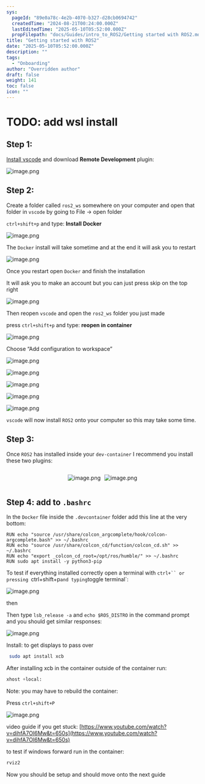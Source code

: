```yaml
---
sys:
  pageId: "89e0a78c-4e2b-4070-b327-d28cb0694742"
  createdTime: "2024-08-21T00:24:00.000Z"
  lastEditedTime: "2025-05-10T05:52:00.000Z"
  propFilepath: "docs/Guides/intro_to_ROS2/Getting started with ROS2.md"
title: "Getting started with ROS2"
date: "2025-05-10T05:52:00.000Z"
description: ""
tags:
  - "Onboarding"
author: "Overridden author"
draft: false
weight: 141
toc: false
icon: ""
---
```


# TODO: add wsl install

## Step 1:

[Install vscode](https://code.visualstudio.com/download) and download **Remote Development** plugin:

![image.png](https://prod-files-secure.s3.us-west-2.amazonaws.com/d518164a-d88e-44d1-a4ee-3adb3bd8bce0/efb52993-1881-4a40-b95e-6f020334f022/image.png?X-Amz-Algorithm=AWS4-HMAC-SHA256&X-Amz-Content-Sha256=UNSIGNED-PAYLOAD&X-Amz-Credential=ASIAZI2LB46672RKTF3K%2F20250629%2Fus-west-2%2Fs3%2Faws4_request&X-Amz-Date=20250629T035043Z&X-Amz-Expires=3600&X-Amz-Security-Token=IQoJb3JpZ2luX2VjEKH%2F%2F%2F%2F%2F%2F%2F%2F%2F%2FwEaCXVzLXdlc3QtMiJIMEYCIQCIeTSQmf41nMpZtU1rhYh7Yeihbe2EH7oX1C6kBG4zpgIhAPh%2BYmacSw3GnYikIEWBY%2BNDeErsXGEzF75A%2F0YiXakQKogECJn%2F%2F%2F%2F%2F%2F%2F%2F%2F%2FwEQABoMNjM3NDIzMTgzODA1IgxZIsMmtk7cb9VMW0Qq3APHg74ixTLXWQYW8x2goFmDLtpThDEGmgoWIRJNQCcIvXQc69v2K9A1eSrZTecv40ryYyo2%2B9RLN0%2FdPnKMvo%2FPFYXaiyKmvNGMaXag1tGsTLUsmzLQf4LXHXrfWa7jBvAseZ8TWNhzE7j3cjOOe%2Bqm0F2qq%2FvlxWldB7GMmmpcotkMIRsZaDuZbt4GXbqcgBW8bjYAAUnah0nbFyoHQ7KLG2sdnbPfwfuO8ARBQYRr5rnuGmUcLj9CJlmMJJrkBHNSYMrpHIhEzgjyNKT24IeJ%2Fjg06Qyab0b9IUdeuqyzu0YoQ32v%2BpqP%2B2iw%2Brodf4LOtxV2JgdOiQyG4pwfTtixyQoe%2BdXNqzsLTyf8Qqw9zDqVJI7DUkWWW%2B6K9O27XBtjZqBXMtbi08vPkXkhddz133Eg35%2FjjU81NEzlAipOeMUw7Hjr%2FG5W0OOolUM4dz%2B2Iw0NqTy1qK2s61ok4Isg42xkeOEmChu3bl2IIxRFVMV2VemurUbP6OzHMEkSINwOlH0L%2BVe42yVADGeLaCgvG8wwoL3Nvc2MUhjZ6QN%2BLQLtCIcKl67qRMopjE3o%2FfiXPfKce6TGMGg8sUHg3FASNR1Hgpy6sYTfHLg0tYG%2FoMMwXJtwuk34W6qhAjDVjoLDBjqkARclRZAundnNszoWdKdQNnH%2Fwokkvq4oiA05eVWuPbE10LbtRlQl4U4RX8YaPrF3XRUsai8MjaYZOoJj0ADKHukbwtUxVL12Fkt7Xv9qJEUCp4Zg2NIbnNeriEyyz4JJhCYoDqvEmzv8%2BMvkwAZoVjDzgcIYTnjAZPpXJ43VyDCe1maIP40BuqjY1H8tl02gbG5dPArwlAxogDAm2BR2PSQ%2F8fQA&X-Amz-Signature=fcfeff5872fd342a21431b3ec65fcc4b70f67c60a1bbcb65d3d780fad9580190&X-Amz-SignedHeaders=host&x-amz-checksum-mode=ENABLED&x-id=GetObject)

## Step 2:

Create a folder called `ros2_ws` somewhere on your computer and open that folder in `vscode` by going to File → open folder 

`ctrl+shift+p` and type: **Install Docker**

![image.png](https://prod-files-secure.s3.us-west-2.amazonaws.com/d518164a-d88e-44d1-a4ee-3adb3bd8bce0/2269dc0e-1cd5-47ff-bceb-c04ad9b2eab0/image.png?X-Amz-Algorithm=AWS4-HMAC-SHA256&X-Amz-Content-Sha256=UNSIGNED-PAYLOAD&X-Amz-Credential=ASIAZI2LB46672RKTF3K%2F20250629%2Fus-west-2%2Fs3%2Faws4_request&X-Amz-Date=20250629T035043Z&X-Amz-Expires=3600&X-Amz-Security-Token=IQoJb3JpZ2luX2VjEKH%2F%2F%2F%2F%2F%2F%2F%2F%2F%2FwEaCXVzLXdlc3QtMiJIMEYCIQCIeTSQmf41nMpZtU1rhYh7Yeihbe2EH7oX1C6kBG4zpgIhAPh%2BYmacSw3GnYikIEWBY%2BNDeErsXGEzF75A%2F0YiXakQKogECJn%2F%2F%2F%2F%2F%2F%2F%2F%2F%2FwEQABoMNjM3NDIzMTgzODA1IgxZIsMmtk7cb9VMW0Qq3APHg74ixTLXWQYW8x2goFmDLtpThDEGmgoWIRJNQCcIvXQc69v2K9A1eSrZTecv40ryYyo2%2B9RLN0%2FdPnKMvo%2FPFYXaiyKmvNGMaXag1tGsTLUsmzLQf4LXHXrfWa7jBvAseZ8TWNhzE7j3cjOOe%2Bqm0F2qq%2FvlxWldB7GMmmpcotkMIRsZaDuZbt4GXbqcgBW8bjYAAUnah0nbFyoHQ7KLG2sdnbPfwfuO8ARBQYRr5rnuGmUcLj9CJlmMJJrkBHNSYMrpHIhEzgjyNKT24IeJ%2Fjg06Qyab0b9IUdeuqyzu0YoQ32v%2BpqP%2B2iw%2Brodf4LOtxV2JgdOiQyG4pwfTtixyQoe%2BdXNqzsLTyf8Qqw9zDqVJI7DUkWWW%2B6K9O27XBtjZqBXMtbi08vPkXkhddz133Eg35%2FjjU81NEzlAipOeMUw7Hjr%2FG5W0OOolUM4dz%2B2Iw0NqTy1qK2s61ok4Isg42xkeOEmChu3bl2IIxRFVMV2VemurUbP6OzHMEkSINwOlH0L%2BVe42yVADGeLaCgvG8wwoL3Nvc2MUhjZ6QN%2BLQLtCIcKl67qRMopjE3o%2FfiXPfKce6TGMGg8sUHg3FASNR1Hgpy6sYTfHLg0tYG%2FoMMwXJtwuk34W6qhAjDVjoLDBjqkARclRZAundnNszoWdKdQNnH%2Fwokkvq4oiA05eVWuPbE10LbtRlQl4U4RX8YaPrF3XRUsai8MjaYZOoJj0ADKHukbwtUxVL12Fkt7Xv9qJEUCp4Zg2NIbnNeriEyyz4JJhCYoDqvEmzv8%2BMvkwAZoVjDzgcIYTnjAZPpXJ43VyDCe1maIP40BuqjY1H8tl02gbG5dPArwlAxogDAm2BR2PSQ%2F8fQA&X-Amz-Signature=042c51c2bc9ad40a2aeb7d6f5646f9e6eda8f21edc9778a880e38b84d980bc34&X-Amz-SignedHeaders=host&x-amz-checksum-mode=ENABLED&x-id=GetObject)

The `Docker` install will take sometime and at the end it will ask you to restart

![image.png](https://prod-files-secure.s3.us-west-2.amazonaws.com/d518164a-d88e-44d1-a4ee-3adb3bd8bce0/ed233f78-be33-4b1f-b89c-9c346c0e961e/image.png?X-Amz-Algorithm=AWS4-HMAC-SHA256&X-Amz-Content-Sha256=UNSIGNED-PAYLOAD&X-Amz-Credential=ASIAZI2LB46672RKTF3K%2F20250629%2Fus-west-2%2Fs3%2Faws4_request&X-Amz-Date=20250629T035043Z&X-Amz-Expires=3600&X-Amz-Security-Token=IQoJb3JpZ2luX2VjEKH%2F%2F%2F%2F%2F%2F%2F%2F%2F%2FwEaCXVzLXdlc3QtMiJIMEYCIQCIeTSQmf41nMpZtU1rhYh7Yeihbe2EH7oX1C6kBG4zpgIhAPh%2BYmacSw3GnYikIEWBY%2BNDeErsXGEzF75A%2F0YiXakQKogECJn%2F%2F%2F%2F%2F%2F%2F%2F%2F%2FwEQABoMNjM3NDIzMTgzODA1IgxZIsMmtk7cb9VMW0Qq3APHg74ixTLXWQYW8x2goFmDLtpThDEGmgoWIRJNQCcIvXQc69v2K9A1eSrZTecv40ryYyo2%2B9RLN0%2FdPnKMvo%2FPFYXaiyKmvNGMaXag1tGsTLUsmzLQf4LXHXrfWa7jBvAseZ8TWNhzE7j3cjOOe%2Bqm0F2qq%2FvlxWldB7GMmmpcotkMIRsZaDuZbt4GXbqcgBW8bjYAAUnah0nbFyoHQ7KLG2sdnbPfwfuO8ARBQYRr5rnuGmUcLj9CJlmMJJrkBHNSYMrpHIhEzgjyNKT24IeJ%2Fjg06Qyab0b9IUdeuqyzu0YoQ32v%2BpqP%2B2iw%2Brodf4LOtxV2JgdOiQyG4pwfTtixyQoe%2BdXNqzsLTyf8Qqw9zDqVJI7DUkWWW%2B6K9O27XBtjZqBXMtbi08vPkXkhddz133Eg35%2FjjU81NEzlAipOeMUw7Hjr%2FG5W0OOolUM4dz%2B2Iw0NqTy1qK2s61ok4Isg42xkeOEmChu3bl2IIxRFVMV2VemurUbP6OzHMEkSINwOlH0L%2BVe42yVADGeLaCgvG8wwoL3Nvc2MUhjZ6QN%2BLQLtCIcKl67qRMopjE3o%2FfiXPfKce6TGMGg8sUHg3FASNR1Hgpy6sYTfHLg0tYG%2FoMMwXJtwuk34W6qhAjDVjoLDBjqkARclRZAundnNszoWdKdQNnH%2Fwokkvq4oiA05eVWuPbE10LbtRlQl4U4RX8YaPrF3XRUsai8MjaYZOoJj0ADKHukbwtUxVL12Fkt7Xv9qJEUCp4Zg2NIbnNeriEyyz4JJhCYoDqvEmzv8%2BMvkwAZoVjDzgcIYTnjAZPpXJ43VyDCe1maIP40BuqjY1H8tl02gbG5dPArwlAxogDAm2BR2PSQ%2F8fQA&X-Amz-Signature=7f93e024458cffb4296fede451222603e6415b2ee000cbbd24dfaf57c1c70257&X-Amz-SignedHeaders=host&x-amz-checksum-mode=ENABLED&x-id=GetObject)

Once you restart open `Docker` and finish the installation

It will ask you to make an account but you can just press skip on the top right

![image.png](https://prod-files-secure.s3.us-west-2.amazonaws.com/d518164a-d88e-44d1-a4ee-3adb3bd8bce0/21010ad9-1659-4fd9-9f59-9932a09b2a3d/image.png?X-Amz-Algorithm=AWS4-HMAC-SHA256&X-Amz-Content-Sha256=UNSIGNED-PAYLOAD&X-Amz-Credential=ASIAZI2LB46672RKTF3K%2F20250629%2Fus-west-2%2Fs3%2Faws4_request&X-Amz-Date=20250629T035043Z&X-Amz-Expires=3600&X-Amz-Security-Token=IQoJb3JpZ2luX2VjEKH%2F%2F%2F%2F%2F%2F%2F%2F%2F%2FwEaCXVzLXdlc3QtMiJIMEYCIQCIeTSQmf41nMpZtU1rhYh7Yeihbe2EH7oX1C6kBG4zpgIhAPh%2BYmacSw3GnYikIEWBY%2BNDeErsXGEzF75A%2F0YiXakQKogECJn%2F%2F%2F%2F%2F%2F%2F%2F%2F%2FwEQABoMNjM3NDIzMTgzODA1IgxZIsMmtk7cb9VMW0Qq3APHg74ixTLXWQYW8x2goFmDLtpThDEGmgoWIRJNQCcIvXQc69v2K9A1eSrZTecv40ryYyo2%2B9RLN0%2FdPnKMvo%2FPFYXaiyKmvNGMaXag1tGsTLUsmzLQf4LXHXrfWa7jBvAseZ8TWNhzE7j3cjOOe%2Bqm0F2qq%2FvlxWldB7GMmmpcotkMIRsZaDuZbt4GXbqcgBW8bjYAAUnah0nbFyoHQ7KLG2sdnbPfwfuO8ARBQYRr5rnuGmUcLj9CJlmMJJrkBHNSYMrpHIhEzgjyNKT24IeJ%2Fjg06Qyab0b9IUdeuqyzu0YoQ32v%2BpqP%2B2iw%2Brodf4LOtxV2JgdOiQyG4pwfTtixyQoe%2BdXNqzsLTyf8Qqw9zDqVJI7DUkWWW%2B6K9O27XBtjZqBXMtbi08vPkXkhddz133Eg35%2FjjU81NEzlAipOeMUw7Hjr%2FG5W0OOolUM4dz%2B2Iw0NqTy1qK2s61ok4Isg42xkeOEmChu3bl2IIxRFVMV2VemurUbP6OzHMEkSINwOlH0L%2BVe42yVADGeLaCgvG8wwoL3Nvc2MUhjZ6QN%2BLQLtCIcKl67qRMopjE3o%2FfiXPfKce6TGMGg8sUHg3FASNR1Hgpy6sYTfHLg0tYG%2FoMMwXJtwuk34W6qhAjDVjoLDBjqkARclRZAundnNszoWdKdQNnH%2Fwokkvq4oiA05eVWuPbE10LbtRlQl4U4RX8YaPrF3XRUsai8MjaYZOoJj0ADKHukbwtUxVL12Fkt7Xv9qJEUCp4Zg2NIbnNeriEyyz4JJhCYoDqvEmzv8%2BMvkwAZoVjDzgcIYTnjAZPpXJ43VyDCe1maIP40BuqjY1H8tl02gbG5dPArwlAxogDAm2BR2PSQ%2F8fQA&X-Amz-Signature=48d7381c5c7520e8552cb4ed11253003a1586207cb652414e8a2545eb94e8074&X-Amz-SignedHeaders=host&x-amz-checksum-mode=ENABLED&x-id=GetObject)

Then reopen `vscode` and open the `ros2_ws` folder you just made

press `ctrl+shift+p` and type: **reopen in container**

![image.png](https://prod-files-secure.s3.us-west-2.amazonaws.com/d518164a-d88e-44d1-a4ee-3adb3bd8bce0/4e93b8c2-41ad-488c-8095-c74205196118/image.png?X-Amz-Algorithm=AWS4-HMAC-SHA256&X-Amz-Content-Sha256=UNSIGNED-PAYLOAD&X-Amz-Credential=ASIAZI2LB46672RKTF3K%2F20250629%2Fus-west-2%2Fs3%2Faws4_request&X-Amz-Date=20250629T035043Z&X-Amz-Expires=3600&X-Amz-Security-Token=IQoJb3JpZ2luX2VjEKH%2F%2F%2F%2F%2F%2F%2F%2F%2F%2FwEaCXVzLXdlc3QtMiJIMEYCIQCIeTSQmf41nMpZtU1rhYh7Yeihbe2EH7oX1C6kBG4zpgIhAPh%2BYmacSw3GnYikIEWBY%2BNDeErsXGEzF75A%2F0YiXakQKogECJn%2F%2F%2F%2F%2F%2F%2F%2F%2F%2FwEQABoMNjM3NDIzMTgzODA1IgxZIsMmtk7cb9VMW0Qq3APHg74ixTLXWQYW8x2goFmDLtpThDEGmgoWIRJNQCcIvXQc69v2K9A1eSrZTecv40ryYyo2%2B9RLN0%2FdPnKMvo%2FPFYXaiyKmvNGMaXag1tGsTLUsmzLQf4LXHXrfWa7jBvAseZ8TWNhzE7j3cjOOe%2Bqm0F2qq%2FvlxWldB7GMmmpcotkMIRsZaDuZbt4GXbqcgBW8bjYAAUnah0nbFyoHQ7KLG2sdnbPfwfuO8ARBQYRr5rnuGmUcLj9CJlmMJJrkBHNSYMrpHIhEzgjyNKT24IeJ%2Fjg06Qyab0b9IUdeuqyzu0YoQ32v%2BpqP%2B2iw%2Brodf4LOtxV2JgdOiQyG4pwfTtixyQoe%2BdXNqzsLTyf8Qqw9zDqVJI7DUkWWW%2B6K9O27XBtjZqBXMtbi08vPkXkhddz133Eg35%2FjjU81NEzlAipOeMUw7Hjr%2FG5W0OOolUM4dz%2B2Iw0NqTy1qK2s61ok4Isg42xkeOEmChu3bl2IIxRFVMV2VemurUbP6OzHMEkSINwOlH0L%2BVe42yVADGeLaCgvG8wwoL3Nvc2MUhjZ6QN%2BLQLtCIcKl67qRMopjE3o%2FfiXPfKce6TGMGg8sUHg3FASNR1Hgpy6sYTfHLg0tYG%2FoMMwXJtwuk34W6qhAjDVjoLDBjqkARclRZAundnNszoWdKdQNnH%2Fwokkvq4oiA05eVWuPbE10LbtRlQl4U4RX8YaPrF3XRUsai8MjaYZOoJj0ADKHukbwtUxVL12Fkt7Xv9qJEUCp4Zg2NIbnNeriEyyz4JJhCYoDqvEmzv8%2BMvkwAZoVjDzgcIYTnjAZPpXJ43VyDCe1maIP40BuqjY1H8tl02gbG5dPArwlAxogDAm2BR2PSQ%2F8fQA&X-Amz-Signature=2678fc72a63cc9f2a066a7530d8d41b7cf6d99bca508cedd24ac23aad29efedf&X-Amz-SignedHeaders=host&x-amz-checksum-mode=ENABLED&x-id=GetObject)

Choose “Add configuration to workspace”

![image.png](https://prod-files-secure.s3.us-west-2.amazonaws.com/d518164a-d88e-44d1-a4ee-3adb3bd8bce0/9560b282-5060-4989-ba37-97e7b2c22476/image.png?X-Amz-Algorithm=AWS4-HMAC-SHA256&X-Amz-Content-Sha256=UNSIGNED-PAYLOAD&X-Amz-Credential=ASIAZI2LB46672RKTF3K%2F20250629%2Fus-west-2%2Fs3%2Faws4_request&X-Amz-Date=20250629T035043Z&X-Amz-Expires=3600&X-Amz-Security-Token=IQoJb3JpZ2luX2VjEKH%2F%2F%2F%2F%2F%2F%2F%2F%2F%2FwEaCXVzLXdlc3QtMiJIMEYCIQCIeTSQmf41nMpZtU1rhYh7Yeihbe2EH7oX1C6kBG4zpgIhAPh%2BYmacSw3GnYikIEWBY%2BNDeErsXGEzF75A%2F0YiXakQKogECJn%2F%2F%2F%2F%2F%2F%2F%2F%2F%2FwEQABoMNjM3NDIzMTgzODA1IgxZIsMmtk7cb9VMW0Qq3APHg74ixTLXWQYW8x2goFmDLtpThDEGmgoWIRJNQCcIvXQc69v2K9A1eSrZTecv40ryYyo2%2B9RLN0%2FdPnKMvo%2FPFYXaiyKmvNGMaXag1tGsTLUsmzLQf4LXHXrfWa7jBvAseZ8TWNhzE7j3cjOOe%2Bqm0F2qq%2FvlxWldB7GMmmpcotkMIRsZaDuZbt4GXbqcgBW8bjYAAUnah0nbFyoHQ7KLG2sdnbPfwfuO8ARBQYRr5rnuGmUcLj9CJlmMJJrkBHNSYMrpHIhEzgjyNKT24IeJ%2Fjg06Qyab0b9IUdeuqyzu0YoQ32v%2BpqP%2B2iw%2Brodf4LOtxV2JgdOiQyG4pwfTtixyQoe%2BdXNqzsLTyf8Qqw9zDqVJI7DUkWWW%2B6K9O27XBtjZqBXMtbi08vPkXkhddz133Eg35%2FjjU81NEzlAipOeMUw7Hjr%2FG5W0OOolUM4dz%2B2Iw0NqTy1qK2s61ok4Isg42xkeOEmChu3bl2IIxRFVMV2VemurUbP6OzHMEkSINwOlH0L%2BVe42yVADGeLaCgvG8wwoL3Nvc2MUhjZ6QN%2BLQLtCIcKl67qRMopjE3o%2FfiXPfKce6TGMGg8sUHg3FASNR1Hgpy6sYTfHLg0tYG%2FoMMwXJtwuk34W6qhAjDVjoLDBjqkARclRZAundnNszoWdKdQNnH%2Fwokkvq4oiA05eVWuPbE10LbtRlQl4U4RX8YaPrF3XRUsai8MjaYZOoJj0ADKHukbwtUxVL12Fkt7Xv9qJEUCp4Zg2NIbnNeriEyyz4JJhCYoDqvEmzv8%2BMvkwAZoVjDzgcIYTnjAZPpXJ43VyDCe1maIP40BuqjY1H8tl02gbG5dPArwlAxogDAm2BR2PSQ%2F8fQA&X-Amz-Signature=17acf3cf2002142b39e91c6807320756145d58834ff17ec3967fa6d5a86f038b&X-Amz-SignedHeaders=host&x-amz-checksum-mode=ENABLED&x-id=GetObject)

![image.png](https://prod-files-secure.s3.us-west-2.amazonaws.com/d518164a-d88e-44d1-a4ee-3adb3bd8bce0/2ee63f81-886b-48e8-a553-dc6e5eac99e4/image.png?X-Amz-Algorithm=AWS4-HMAC-SHA256&X-Amz-Content-Sha256=UNSIGNED-PAYLOAD&X-Amz-Credential=ASIAZI2LB46672RKTF3K%2F20250629%2Fus-west-2%2Fs3%2Faws4_request&X-Amz-Date=20250629T035043Z&X-Amz-Expires=3600&X-Amz-Security-Token=IQoJb3JpZ2luX2VjEKH%2F%2F%2F%2F%2F%2F%2F%2F%2F%2FwEaCXVzLXdlc3QtMiJIMEYCIQCIeTSQmf41nMpZtU1rhYh7Yeihbe2EH7oX1C6kBG4zpgIhAPh%2BYmacSw3GnYikIEWBY%2BNDeErsXGEzF75A%2F0YiXakQKogECJn%2F%2F%2F%2F%2F%2F%2F%2F%2F%2FwEQABoMNjM3NDIzMTgzODA1IgxZIsMmtk7cb9VMW0Qq3APHg74ixTLXWQYW8x2goFmDLtpThDEGmgoWIRJNQCcIvXQc69v2K9A1eSrZTecv40ryYyo2%2B9RLN0%2FdPnKMvo%2FPFYXaiyKmvNGMaXag1tGsTLUsmzLQf4LXHXrfWa7jBvAseZ8TWNhzE7j3cjOOe%2Bqm0F2qq%2FvlxWldB7GMmmpcotkMIRsZaDuZbt4GXbqcgBW8bjYAAUnah0nbFyoHQ7KLG2sdnbPfwfuO8ARBQYRr5rnuGmUcLj9CJlmMJJrkBHNSYMrpHIhEzgjyNKT24IeJ%2Fjg06Qyab0b9IUdeuqyzu0YoQ32v%2BpqP%2B2iw%2Brodf4LOtxV2JgdOiQyG4pwfTtixyQoe%2BdXNqzsLTyf8Qqw9zDqVJI7DUkWWW%2B6K9O27XBtjZqBXMtbi08vPkXkhddz133Eg35%2FjjU81NEzlAipOeMUw7Hjr%2FG5W0OOolUM4dz%2B2Iw0NqTy1qK2s61ok4Isg42xkeOEmChu3bl2IIxRFVMV2VemurUbP6OzHMEkSINwOlH0L%2BVe42yVADGeLaCgvG8wwoL3Nvc2MUhjZ6QN%2BLQLtCIcKl67qRMopjE3o%2FfiXPfKce6TGMGg8sUHg3FASNR1Hgpy6sYTfHLg0tYG%2FoMMwXJtwuk34W6qhAjDVjoLDBjqkARclRZAundnNszoWdKdQNnH%2Fwokkvq4oiA05eVWuPbE10LbtRlQl4U4RX8YaPrF3XRUsai8MjaYZOoJj0ADKHukbwtUxVL12Fkt7Xv9qJEUCp4Zg2NIbnNeriEyyz4JJhCYoDqvEmzv8%2BMvkwAZoVjDzgcIYTnjAZPpXJ43VyDCe1maIP40BuqjY1H8tl02gbG5dPArwlAxogDAm2BR2PSQ%2F8fQA&X-Amz-Signature=18df6192392728d19b012f2e975f5ea8e3f76a3f552f773371e0bd0d57a3b331&X-Amz-SignedHeaders=host&x-amz-checksum-mode=ENABLED&x-id=GetObject)

![image.png](https://prod-files-secure.s3.us-west-2.amazonaws.com/d518164a-d88e-44d1-a4ee-3adb3bd8bce0/ae1580b2-b048-407e-aed9-b584224a7a04/image.png?X-Amz-Algorithm=AWS4-HMAC-SHA256&X-Amz-Content-Sha256=UNSIGNED-PAYLOAD&X-Amz-Credential=ASIAZI2LB46672RKTF3K%2F20250629%2Fus-west-2%2Fs3%2Faws4_request&X-Amz-Date=20250629T035043Z&X-Amz-Expires=3600&X-Amz-Security-Token=IQoJb3JpZ2luX2VjEKH%2F%2F%2F%2F%2F%2F%2F%2F%2F%2FwEaCXVzLXdlc3QtMiJIMEYCIQCIeTSQmf41nMpZtU1rhYh7Yeihbe2EH7oX1C6kBG4zpgIhAPh%2BYmacSw3GnYikIEWBY%2BNDeErsXGEzF75A%2F0YiXakQKogECJn%2F%2F%2F%2F%2F%2F%2F%2F%2F%2FwEQABoMNjM3NDIzMTgzODA1IgxZIsMmtk7cb9VMW0Qq3APHg74ixTLXWQYW8x2goFmDLtpThDEGmgoWIRJNQCcIvXQc69v2K9A1eSrZTecv40ryYyo2%2B9RLN0%2FdPnKMvo%2FPFYXaiyKmvNGMaXag1tGsTLUsmzLQf4LXHXrfWa7jBvAseZ8TWNhzE7j3cjOOe%2Bqm0F2qq%2FvlxWldB7GMmmpcotkMIRsZaDuZbt4GXbqcgBW8bjYAAUnah0nbFyoHQ7KLG2sdnbPfwfuO8ARBQYRr5rnuGmUcLj9CJlmMJJrkBHNSYMrpHIhEzgjyNKT24IeJ%2Fjg06Qyab0b9IUdeuqyzu0YoQ32v%2BpqP%2B2iw%2Brodf4LOtxV2JgdOiQyG4pwfTtixyQoe%2BdXNqzsLTyf8Qqw9zDqVJI7DUkWWW%2B6K9O27XBtjZqBXMtbi08vPkXkhddz133Eg35%2FjjU81NEzlAipOeMUw7Hjr%2FG5W0OOolUM4dz%2B2Iw0NqTy1qK2s61ok4Isg42xkeOEmChu3bl2IIxRFVMV2VemurUbP6OzHMEkSINwOlH0L%2BVe42yVADGeLaCgvG8wwoL3Nvc2MUhjZ6QN%2BLQLtCIcKl67qRMopjE3o%2FfiXPfKce6TGMGg8sUHg3FASNR1Hgpy6sYTfHLg0tYG%2FoMMwXJtwuk34W6qhAjDVjoLDBjqkARclRZAundnNszoWdKdQNnH%2Fwokkvq4oiA05eVWuPbE10LbtRlQl4U4RX8YaPrF3XRUsai8MjaYZOoJj0ADKHukbwtUxVL12Fkt7Xv9qJEUCp4Zg2NIbnNeriEyyz4JJhCYoDqvEmzv8%2BMvkwAZoVjDzgcIYTnjAZPpXJ43VyDCe1maIP40BuqjY1H8tl02gbG5dPArwlAxogDAm2BR2PSQ%2F8fQA&X-Amz-Signature=866246d2af61667d091af534f201580c27771caf4f4cac4137e951fe63520053&X-Amz-SignedHeaders=host&x-amz-checksum-mode=ENABLED&x-id=GetObject)

![image.png](https://prod-files-secure.s3.us-west-2.amazonaws.com/d518164a-d88e-44d1-a4ee-3adb3bd8bce0/53255b28-f75e-430f-b9e3-c0ac8577e42b/image.png?X-Amz-Algorithm=AWS4-HMAC-SHA256&X-Amz-Content-Sha256=UNSIGNED-PAYLOAD&X-Amz-Credential=ASIAZI2LB46672RKTF3K%2F20250629%2Fus-west-2%2Fs3%2Faws4_request&X-Amz-Date=20250629T035043Z&X-Amz-Expires=3600&X-Amz-Security-Token=IQoJb3JpZ2luX2VjEKH%2F%2F%2F%2F%2F%2F%2F%2F%2F%2FwEaCXVzLXdlc3QtMiJIMEYCIQCIeTSQmf41nMpZtU1rhYh7Yeihbe2EH7oX1C6kBG4zpgIhAPh%2BYmacSw3GnYikIEWBY%2BNDeErsXGEzF75A%2F0YiXakQKogECJn%2F%2F%2F%2F%2F%2F%2F%2F%2F%2FwEQABoMNjM3NDIzMTgzODA1IgxZIsMmtk7cb9VMW0Qq3APHg74ixTLXWQYW8x2goFmDLtpThDEGmgoWIRJNQCcIvXQc69v2K9A1eSrZTecv40ryYyo2%2B9RLN0%2FdPnKMvo%2FPFYXaiyKmvNGMaXag1tGsTLUsmzLQf4LXHXrfWa7jBvAseZ8TWNhzE7j3cjOOe%2Bqm0F2qq%2FvlxWldB7GMmmpcotkMIRsZaDuZbt4GXbqcgBW8bjYAAUnah0nbFyoHQ7KLG2sdnbPfwfuO8ARBQYRr5rnuGmUcLj9CJlmMJJrkBHNSYMrpHIhEzgjyNKT24IeJ%2Fjg06Qyab0b9IUdeuqyzu0YoQ32v%2BpqP%2B2iw%2Brodf4LOtxV2JgdOiQyG4pwfTtixyQoe%2BdXNqzsLTyf8Qqw9zDqVJI7DUkWWW%2B6K9O27XBtjZqBXMtbi08vPkXkhddz133Eg35%2FjjU81NEzlAipOeMUw7Hjr%2FG5W0OOolUM4dz%2B2Iw0NqTy1qK2s61ok4Isg42xkeOEmChu3bl2IIxRFVMV2VemurUbP6OzHMEkSINwOlH0L%2BVe42yVADGeLaCgvG8wwoL3Nvc2MUhjZ6QN%2BLQLtCIcKl67qRMopjE3o%2FfiXPfKce6TGMGg8sUHg3FASNR1Hgpy6sYTfHLg0tYG%2FoMMwXJtwuk34W6qhAjDVjoLDBjqkARclRZAundnNszoWdKdQNnH%2Fwokkvq4oiA05eVWuPbE10LbtRlQl4U4RX8YaPrF3XRUsai8MjaYZOoJj0ADKHukbwtUxVL12Fkt7Xv9qJEUCp4Zg2NIbnNeriEyyz4JJhCYoDqvEmzv8%2BMvkwAZoVjDzgcIYTnjAZPpXJ43VyDCe1maIP40BuqjY1H8tl02gbG5dPArwlAxogDAm2BR2PSQ%2F8fQA&X-Amz-Signature=8e9bb944880bc675092b50deabd1097c9b3eb503066ad807488c7eb8f6f0f9b0&X-Amz-SignedHeaders=host&x-amz-checksum-mode=ENABLED&x-id=GetObject)

![image.png](https://prod-files-secure.s3.us-west-2.amazonaws.com/d518164a-d88e-44d1-a4ee-3adb3bd8bce0/7c562767-5af9-4ffb-97d1-327bcdf4ee00/image.png?X-Amz-Algorithm=AWS4-HMAC-SHA256&X-Amz-Content-Sha256=UNSIGNED-PAYLOAD&X-Amz-Credential=ASIAZI2LB46672RKTF3K%2F20250629%2Fus-west-2%2Fs3%2Faws4_request&X-Amz-Date=20250629T035043Z&X-Amz-Expires=3600&X-Amz-Security-Token=IQoJb3JpZ2luX2VjEKH%2F%2F%2F%2F%2F%2F%2F%2F%2F%2FwEaCXVzLXdlc3QtMiJIMEYCIQCIeTSQmf41nMpZtU1rhYh7Yeihbe2EH7oX1C6kBG4zpgIhAPh%2BYmacSw3GnYikIEWBY%2BNDeErsXGEzF75A%2F0YiXakQKogECJn%2F%2F%2F%2F%2F%2F%2F%2F%2F%2FwEQABoMNjM3NDIzMTgzODA1IgxZIsMmtk7cb9VMW0Qq3APHg74ixTLXWQYW8x2goFmDLtpThDEGmgoWIRJNQCcIvXQc69v2K9A1eSrZTecv40ryYyo2%2B9RLN0%2FdPnKMvo%2FPFYXaiyKmvNGMaXag1tGsTLUsmzLQf4LXHXrfWa7jBvAseZ8TWNhzE7j3cjOOe%2Bqm0F2qq%2FvlxWldB7GMmmpcotkMIRsZaDuZbt4GXbqcgBW8bjYAAUnah0nbFyoHQ7KLG2sdnbPfwfuO8ARBQYRr5rnuGmUcLj9CJlmMJJrkBHNSYMrpHIhEzgjyNKT24IeJ%2Fjg06Qyab0b9IUdeuqyzu0YoQ32v%2BpqP%2B2iw%2Brodf4LOtxV2JgdOiQyG4pwfTtixyQoe%2BdXNqzsLTyf8Qqw9zDqVJI7DUkWWW%2B6K9O27XBtjZqBXMtbi08vPkXkhddz133Eg35%2FjjU81NEzlAipOeMUw7Hjr%2FG5W0OOolUM4dz%2B2Iw0NqTy1qK2s61ok4Isg42xkeOEmChu3bl2IIxRFVMV2VemurUbP6OzHMEkSINwOlH0L%2BVe42yVADGeLaCgvG8wwoL3Nvc2MUhjZ6QN%2BLQLtCIcKl67qRMopjE3o%2FfiXPfKce6TGMGg8sUHg3FASNR1Hgpy6sYTfHLg0tYG%2FoMMwXJtwuk34W6qhAjDVjoLDBjqkARclRZAundnNszoWdKdQNnH%2Fwokkvq4oiA05eVWuPbE10LbtRlQl4U4RX8YaPrF3XRUsai8MjaYZOoJj0ADKHukbwtUxVL12Fkt7Xv9qJEUCp4Zg2NIbnNeriEyyz4JJhCYoDqvEmzv8%2BMvkwAZoVjDzgcIYTnjAZPpXJ43VyDCe1maIP40BuqjY1H8tl02gbG5dPArwlAxogDAm2BR2PSQ%2F8fQA&X-Amz-Signature=cfcbd9f35c1e7674f12bab4a2d24393c761f66f9da2a25a41ee39daa434e003d&X-Amz-SignedHeaders=host&x-amz-checksum-mode=ENABLED&x-id=GetObject)

`vscode` will now install `ROS2` onto your computer so this may take some time.

## Step 3:

Once `ROS2` has installed inside your `dev-container` I recommend you install these two plugins:

<div style="display: flex;flex-direction: row; column-gap:10px; max-width: 630px;justify-content: center;">
<div>

![image.png](https://prod-files-secure.s3.us-west-2.amazonaws.com/d518164a-d88e-44d1-a4ee-3adb3bd8bce0/3fc3d550-5a54-4ba1-ba6b-faa01cdb7369/image.png?X-Amz-Algorithm=AWS4-HMAC-SHA256&X-Amz-Content-Sha256=UNSIGNED-PAYLOAD&X-Amz-Credential=ASIAZI2LB466RT3JBMJ3%2F20250629%2Fus-west-2%2Fs3%2Faws4_request&X-Amz-Date=20250629T035044Z&X-Amz-Expires=3600&X-Amz-Security-Token=IQoJb3JpZ2luX2VjEKH%2F%2F%2F%2F%2F%2F%2F%2F%2F%2FwEaCXVzLXdlc3QtMiJHMEUCIGBtMp5vfv7KX0ijdALnguSwsygC1rRMZVawHmUh6A%2BzAiEAwgV8DvM%2BeuLmzhWuhBY0fagccmJwAJfckjhB4Bk0hLcqiAQImf%2F%2F%2F%2F%2F%2F%2F%2F%2F%2FARAAGgw2Mzc0MjMxODM4MDUiDP0tEBAeQHks98%2BvYircAxXdZfThzSsFszbLuL81%2BO%2BozVQsT7VWBhBJD9nIRyRXT5FFbR%2FNrjQozYQ5RTNtB28yndfg4Bbhkc%2B0xPWqac1%2Bj0ongUkbqlerNh94tEBkN2e6RMtAs3FugXrhsFVEPfg3zS4d0zZ7fhkNL%2BuFrfytlwvfnVfwTSq7r%2F0kgZlVWryLP4AraSSe73o90cUG%2FLwNypfQA7KRYKnMNVt%2BKYueyMNEpr8J25HLhB%2FYRf4uYbwU1tchFEWTmUmLkR7i4fTrB9K4fbZcLcTIh2wUzw7xYQCfqhG7VybcyYY%2FNA19sjXFpXS%2BdqvEPowc6fUMhJ3ItlnefD1J49JKfDmyi5cewTM%2F96mQIg6m2VDtXjHyypzP0UVTx4kdCRZzyp9mTi8t9Kew6M4WkyvcPZPX8L4m3txfIIOEGx4JC%2FFBxFYgKZ0R6Q1ziJLxatfVbzwksYw368LwQEX6PzTsJtxLQ9qlRanD97zV2YfJCxLmwgNL1ZUi2rhy3zrqw6jFVjO5u83Tsw0KEgZYH2JtSGuqB1diDSDOpvrIiDZ1voObOP8SAJqAhC1RLPWS9vtmqKXxwnu9esZfuiqY27%2BXxJONV%2FAjLXfXFMHV7o9eBbgOrVwsu0whPtlrOXIwcDFpMOCOgsMGOqUBCyE01IUVG41hPT4zvZAXm53MutWUDKv7wfVlGvWWlgG0yPvjfwK4YBxVAunR7b%2BjQD8AGNO6oChbSF5glxdWzcBMfnfT8rdru2AEMjXVGFB2jZ%2FnbUQi6MWMCLe7JH3nuiWdHQbI%2BNRXTe4pGiX2OGcErodBkXdPYXbLlyEE4vzZodtfLIHfGzZslodfvCjK0goBqQ%2FGoOxSGr%2FFYbi0Bf85B%2Bco&X-Amz-Signature=1896a0ef6b09fc1e04f3c8d016128d3b34f5e8700b0359201c0609cb49047758&X-Amz-SignedHeaders=host&x-amz-checksum-mode=ENABLED&x-id=GetObject)

</div>
<div>

![image.png](https://prod-files-secure.s3.us-west-2.amazonaws.com/d518164a-d88e-44d1-a4ee-3adb3bd8bce0/d994cc66-13c2-4093-a5a3-f84cf4601a82/image.png?X-Amz-Algorithm=AWS4-HMAC-SHA256&X-Amz-Content-Sha256=UNSIGNED-PAYLOAD&X-Amz-Credential=ASIAZI2LB466XQYZUKW5%2F20250629%2Fus-west-2%2Fs3%2Faws4_request&X-Amz-Date=20250629T035045Z&X-Amz-Expires=3600&X-Amz-Security-Token=IQoJb3JpZ2luX2VjEKH%2F%2F%2F%2F%2F%2F%2F%2F%2F%2FwEaCXVzLXdlc3QtMiJHMEUCIQDjiQi8z36B7xBYIFrNqTNTIvC4zhrurm1eHcPfssJUKgIgfxdbSBNFat%2F8WpDya8Cl6gyiInhzqT6uyNb59TG996AqiAQImv%2F%2F%2F%2F%2F%2F%2F%2F%2F%2FARAAGgw2Mzc0MjMxODM4MDUiDOM00UtuaoDq9xCAYircA9wNH3CuUhiBESY34%2FxRcwJbPPIooWtSLhnevXf%2Ba8Zv2MAEhhrEQSAAS2EehObwHyIQd9I9aXeLyKQCA93Im51uctMS2kDg%2BLsM%2FZh0%2FNtriw17sU0OY6WahZPhOZELysU1UNDBSALbE8%2By8ddyZHRefLhRqInhbIRvOIqrYK5Dit2t7M1LtW3KYgk34nD3v%2Bp2JD2tyPxWZUNsW01b3rmmAszgqLt0ol4N%2B8%2F5%2F%2Ff%2Bz370%2FNAWmVsMOwh9vsIWItOiiEBBnzRJkT6FvS0qZIiU%2FYnjhOwhSBe8MblZg0AVbfNQKf7bP%2F9VTDNWLVCEpdskA9Zk3aZbOHvPaHvOsA%2FQbte8OH8XTqJMTps9zhzEXxkuDX5nPyPn%2BNCl7k0EO1zoEuo5IVin9MxRLwrwbQnn7KDR4dO4dvYwHFdCdUKx8W6P%2B%2Fzudh6KtX4VAFvhuZ8wDrOHhkULiRByCT835KepI2TtuwV51V4ND9l66Hm5rr5p3G9nWAL6P%2FV%2F15vBfomlvrXGrnWY4gTAQLxXsAue2M0XVsKR%2FyywhvxLUiOLdZ%2FT6ixkiCLYYAFlqQ6kvt4WGaSB00ty7ZJuNnhNjrNyvtDsBNHaqARUz6Nwianu3B6GUGtA3VaCSESYMKSRgsMGOqUBEiz9I0%2BRzGoqf%2BeXx557brornvJ11zJYkD4vAG%2FGS2E0yNbOgRAfYe70s9i0FzpvblzWy%2BO9fmUGe5nhBEgDluwL0ZbLyBtvRsY%2BlVXSUNACwuStl3f4wMvVfzx1j0GftEOr43iReUFLUnqINHW5Y4GpLScQKF4zWlzQjC9waPWF2AYRUfmmZzuYWbjaxI5Mipoxt8An9G3mkFfP72udEDNNWwMg&X-Amz-Signature=bbe8600bbf1ec25029673f9fa8a6fa195ffb029811bc745c36f2b71be32c9710&X-Amz-SignedHeaders=host&x-amz-checksum-mode=ENABLED&x-id=GetObject)

</div>
</div>

## Step 4: add to `.bashrc`

In the `Docker` file inside the `.devcontainer` folder add this line at the very bottom: 

```docker
RUN echo "source /usr/share/colcon_argcomplete/hook/colcon-argcomplete.bash" >> ~/.bashrc
RUN echo "source /usr/share/colcon_cd/function/colcon_cd.sh" >> ~/.bashrc
RUN echo "export _colcon_cd_root=/opt/ros/humble/" >> ~/.bashrc
RUN sudo apt install -y python3-pip 
```

To test if everything installed correctly open a terminal with `ctrl+`` or pressing `ctrl+shift+p` and typing `toggle terminal`:

![image.png](https://prod-files-secure.s3.us-west-2.amazonaws.com/d518164a-d88e-44d1-a4ee-3adb3bd8bce0/6a4943d8-b04e-4c02-9a58-775f3384d1a5/image.png?X-Amz-Algorithm=AWS4-HMAC-SHA256&X-Amz-Content-Sha256=UNSIGNED-PAYLOAD&X-Amz-Credential=ASIAZI2LB46672RKTF3K%2F20250629%2Fus-west-2%2Fs3%2Faws4_request&X-Amz-Date=20250629T035043Z&X-Amz-Expires=3600&X-Amz-Security-Token=IQoJb3JpZ2luX2VjEKH%2F%2F%2F%2F%2F%2F%2F%2F%2F%2FwEaCXVzLXdlc3QtMiJIMEYCIQCIeTSQmf41nMpZtU1rhYh7Yeihbe2EH7oX1C6kBG4zpgIhAPh%2BYmacSw3GnYikIEWBY%2BNDeErsXGEzF75A%2F0YiXakQKogECJn%2F%2F%2F%2F%2F%2F%2F%2F%2F%2FwEQABoMNjM3NDIzMTgzODA1IgxZIsMmtk7cb9VMW0Qq3APHg74ixTLXWQYW8x2goFmDLtpThDEGmgoWIRJNQCcIvXQc69v2K9A1eSrZTecv40ryYyo2%2B9RLN0%2FdPnKMvo%2FPFYXaiyKmvNGMaXag1tGsTLUsmzLQf4LXHXrfWa7jBvAseZ8TWNhzE7j3cjOOe%2Bqm0F2qq%2FvlxWldB7GMmmpcotkMIRsZaDuZbt4GXbqcgBW8bjYAAUnah0nbFyoHQ7KLG2sdnbPfwfuO8ARBQYRr5rnuGmUcLj9CJlmMJJrkBHNSYMrpHIhEzgjyNKT24IeJ%2Fjg06Qyab0b9IUdeuqyzu0YoQ32v%2BpqP%2B2iw%2Brodf4LOtxV2JgdOiQyG4pwfTtixyQoe%2BdXNqzsLTyf8Qqw9zDqVJI7DUkWWW%2B6K9O27XBtjZqBXMtbi08vPkXkhddz133Eg35%2FjjU81NEzlAipOeMUw7Hjr%2FG5W0OOolUM4dz%2B2Iw0NqTy1qK2s61ok4Isg42xkeOEmChu3bl2IIxRFVMV2VemurUbP6OzHMEkSINwOlH0L%2BVe42yVADGeLaCgvG8wwoL3Nvc2MUhjZ6QN%2BLQLtCIcKl67qRMopjE3o%2FfiXPfKce6TGMGg8sUHg3FASNR1Hgpy6sYTfHLg0tYG%2FoMMwXJtwuk34W6qhAjDVjoLDBjqkARclRZAundnNszoWdKdQNnH%2Fwokkvq4oiA05eVWuPbE10LbtRlQl4U4RX8YaPrF3XRUsai8MjaYZOoJj0ADKHukbwtUxVL12Fkt7Xv9qJEUCp4Zg2NIbnNeriEyyz4JJhCYoDqvEmzv8%2BMvkwAZoVjDzgcIYTnjAZPpXJ43VyDCe1maIP40BuqjY1H8tl02gbG5dPArwlAxogDAm2BR2PSQ%2F8fQA&X-Amz-Signature=652c13ae297716f41fa5814e27066299702053594bf38c50575527175ccd6b8c&X-Amz-SignedHeaders=host&x-amz-checksum-mode=ENABLED&x-id=GetObject)

then 

Then type `lsb_release -a` and `echo $ROS_DISTRO` in the command prompt and you should get similar responses:

![image.png](https://prod-files-secure.s3.us-west-2.amazonaws.com/d518164a-d88e-44d1-a4ee-3adb3bd8bce0/3e635dec-a805-4e85-8b9e-d000e5b71a4e/image.png?X-Amz-Algorithm=AWS4-HMAC-SHA256&X-Amz-Content-Sha256=UNSIGNED-PAYLOAD&X-Amz-Credential=ASIAZI2LB46672RKTF3K%2F20250629%2Fus-west-2%2Fs3%2Faws4_request&X-Amz-Date=20250629T035043Z&X-Amz-Expires=3600&X-Amz-Security-Token=IQoJb3JpZ2luX2VjEKH%2F%2F%2F%2F%2F%2F%2F%2F%2F%2FwEaCXVzLXdlc3QtMiJIMEYCIQCIeTSQmf41nMpZtU1rhYh7Yeihbe2EH7oX1C6kBG4zpgIhAPh%2BYmacSw3GnYikIEWBY%2BNDeErsXGEzF75A%2F0YiXakQKogECJn%2F%2F%2F%2F%2F%2F%2F%2F%2F%2FwEQABoMNjM3NDIzMTgzODA1IgxZIsMmtk7cb9VMW0Qq3APHg74ixTLXWQYW8x2goFmDLtpThDEGmgoWIRJNQCcIvXQc69v2K9A1eSrZTecv40ryYyo2%2B9RLN0%2FdPnKMvo%2FPFYXaiyKmvNGMaXag1tGsTLUsmzLQf4LXHXrfWa7jBvAseZ8TWNhzE7j3cjOOe%2Bqm0F2qq%2FvlxWldB7GMmmpcotkMIRsZaDuZbt4GXbqcgBW8bjYAAUnah0nbFyoHQ7KLG2sdnbPfwfuO8ARBQYRr5rnuGmUcLj9CJlmMJJrkBHNSYMrpHIhEzgjyNKT24IeJ%2Fjg06Qyab0b9IUdeuqyzu0YoQ32v%2BpqP%2B2iw%2Brodf4LOtxV2JgdOiQyG4pwfTtixyQoe%2BdXNqzsLTyf8Qqw9zDqVJI7DUkWWW%2B6K9O27XBtjZqBXMtbi08vPkXkhddz133Eg35%2FjjU81NEzlAipOeMUw7Hjr%2FG5W0OOolUM4dz%2B2Iw0NqTy1qK2s61ok4Isg42xkeOEmChu3bl2IIxRFVMV2VemurUbP6OzHMEkSINwOlH0L%2BVe42yVADGeLaCgvG8wwoL3Nvc2MUhjZ6QN%2BLQLtCIcKl67qRMopjE3o%2FfiXPfKce6TGMGg8sUHg3FASNR1Hgpy6sYTfHLg0tYG%2FoMMwXJtwuk34W6qhAjDVjoLDBjqkARclRZAundnNszoWdKdQNnH%2Fwokkvq4oiA05eVWuPbE10LbtRlQl4U4RX8YaPrF3XRUsai8MjaYZOoJj0ADKHukbwtUxVL12Fkt7Xv9qJEUCp4Zg2NIbnNeriEyyz4JJhCYoDqvEmzv8%2BMvkwAZoVjDzgcIYTnjAZPpXJ43VyDCe1maIP40BuqjY1H8tl02gbG5dPArwlAxogDAm2BR2PSQ%2F8fQA&X-Amz-Signature=bcfb42a12f7946785428c9e29acfd9bdb8568e1b0d254055233e5688f56b52c6&X-Amz-SignedHeaders=host&x-amz-checksum-mode=ENABLED&x-id=GetObject)

Install:  to get displays to pass over

```bash
 sudo apt install xcb
```

After installing xcb in the container outside of the container run:

```python
xhost +local:
```

Note: you may have to rebuild the container:

Press `ctrl+shift+P`

![image.png](https://prod-files-secure.s3.us-west-2.amazonaws.com/d518164a-d88e-44d1-a4ee-3adb3bd8bce0/6c2be660-2618-4c38-9c26-53554f7a0b7b/image.png?X-Amz-Algorithm=AWS4-HMAC-SHA256&X-Amz-Content-Sha256=UNSIGNED-PAYLOAD&X-Amz-Credential=ASIAZI2LB46672RKTF3K%2F20250629%2Fus-west-2%2Fs3%2Faws4_request&X-Amz-Date=20250629T035043Z&X-Amz-Expires=3600&X-Amz-Security-Token=IQoJb3JpZ2luX2VjEKH%2F%2F%2F%2F%2F%2F%2F%2F%2F%2FwEaCXVzLXdlc3QtMiJIMEYCIQCIeTSQmf41nMpZtU1rhYh7Yeihbe2EH7oX1C6kBG4zpgIhAPh%2BYmacSw3GnYikIEWBY%2BNDeErsXGEzF75A%2F0YiXakQKogECJn%2F%2F%2F%2F%2F%2F%2F%2F%2F%2FwEQABoMNjM3NDIzMTgzODA1IgxZIsMmtk7cb9VMW0Qq3APHg74ixTLXWQYW8x2goFmDLtpThDEGmgoWIRJNQCcIvXQc69v2K9A1eSrZTecv40ryYyo2%2B9RLN0%2FdPnKMvo%2FPFYXaiyKmvNGMaXag1tGsTLUsmzLQf4LXHXrfWa7jBvAseZ8TWNhzE7j3cjOOe%2Bqm0F2qq%2FvlxWldB7GMmmpcotkMIRsZaDuZbt4GXbqcgBW8bjYAAUnah0nbFyoHQ7KLG2sdnbPfwfuO8ARBQYRr5rnuGmUcLj9CJlmMJJrkBHNSYMrpHIhEzgjyNKT24IeJ%2Fjg06Qyab0b9IUdeuqyzu0YoQ32v%2BpqP%2B2iw%2Brodf4LOtxV2JgdOiQyG4pwfTtixyQoe%2BdXNqzsLTyf8Qqw9zDqVJI7DUkWWW%2B6K9O27XBtjZqBXMtbi08vPkXkhddz133Eg35%2FjjU81NEzlAipOeMUw7Hjr%2FG5W0OOolUM4dz%2B2Iw0NqTy1qK2s61ok4Isg42xkeOEmChu3bl2IIxRFVMV2VemurUbP6OzHMEkSINwOlH0L%2BVe42yVADGeLaCgvG8wwoL3Nvc2MUhjZ6QN%2BLQLtCIcKl67qRMopjE3o%2FfiXPfKce6TGMGg8sUHg3FASNR1Hgpy6sYTfHLg0tYG%2FoMMwXJtwuk34W6qhAjDVjoLDBjqkARclRZAundnNszoWdKdQNnH%2Fwokkvq4oiA05eVWuPbE10LbtRlQl4U4RX8YaPrF3XRUsai8MjaYZOoJj0ADKHukbwtUxVL12Fkt7Xv9qJEUCp4Zg2NIbnNeriEyyz4JJhCYoDqvEmzv8%2BMvkwAZoVjDzgcIYTnjAZPpXJ43VyDCe1maIP40BuqjY1H8tl02gbG5dPArwlAxogDAm2BR2PSQ%2F8fQA&X-Amz-Signature=2248dcf62596c90e7ecf8f1f8b230f501df7cec7047d2656806b76ad2c046d55&X-Amz-SignedHeaders=host&x-amz-checksum-mode=ENABLED&x-id=GetObject)

video guide if you get stuck: [https://www.youtube.com/watch?v=dihfA7Ol6Mw&t=650s](https://www.youtube.com/watch?v=dihfA7Ol6Mw&t=650s)

to test if windows forward run in the container:

```bash
rviz2
```

Now you should be setup and should move onto the next guide 
